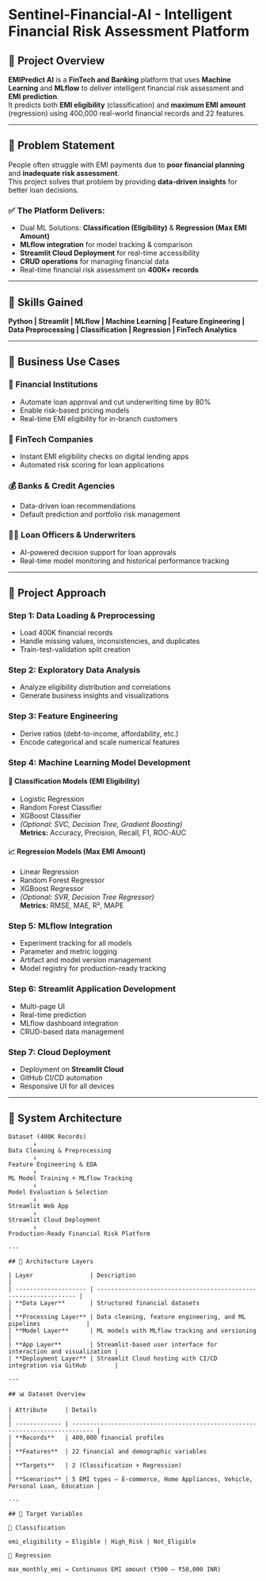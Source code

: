# Sentinel-Financial-AI - Intelligent Financial Risk Assessment Platform

## 🚀 Project Overview

**EMIPredict AI** is a **FinTech and Banking** platform that uses **Machine Learning** and **MLflow** to deliver intelligent financial risk assessment and **EMI prediction**.  
It predicts both **EMI eligibility** (classification) and **maximum EMI amount** (regression) using 400,000 real-world financial records and 22 features.

---

## 🎯 Problem Statement

People often struggle with EMI payments due to **poor financial planning** and **inadequate risk assessment**.  
This project solves that problem by providing **data-driven insights** for better loan decisions.

### ✅ The Platform Delivers:
- Dual ML Solutions: **Classification (Eligibility)** & **Regression (Max EMI Amount)**
- **MLflow integration** for model tracking & comparison  
- **Streamlit Cloud Deployment** for real-time accessibility  
- **CRUD operations** for managing financial data  
- Real-time financial risk assessment on **400K+ records**

---

## 🧩 Skills Gained

**Python | Streamlit | MLflow | Machine Learning | Feature Engineering | Data Preprocessing | Classification | Regression | FinTech Analytics**

---

## 💼 Business Use Cases

### 🏦 Financial Institutions
- Automate loan approval and cut underwriting time by 80%
- Enable risk-based pricing models
- Real-time EMI eligibility for in-branch customers

### 📱 FinTech Companies
- Instant EMI eligibility checks on digital lending apps
- Automated risk scoring for loan applications

### 💰 Banks & Credit Agencies
- Data-driven loan recommendations  
- Default prediction and portfolio risk management

### 👩‍💼 Loan Officers & Underwriters
- AI-powered decision support for loan approvals  
- Real-time model monitoring and historical performance tracking

---

## 🧠 Project Approach

### **Step 1: Data Loading & Preprocessing**
- Load 400K financial records  
- Handle missing values, inconsistencies, and duplicates  
- Train-test-validation split creation  

### **Step 2: Exploratory Data Analysis**
- Analyze eligibility distribution and correlations  
- Generate business insights and visualizations  

### **Step 3: Feature Engineering**
- Derive ratios (debt-to-income, affordability, etc.)
- Encode categorical and scale numerical features  

### **Step 4: Machine Learning Model Development**

#### 🧩 Classification Models (EMI Eligibility)
- Logistic Regression  
- Random Forest Classifier  
- XGBoost Classifier  
- *(Optional: SVC, Decision Tree, Gradient Boosting)*  
**Metrics:** Accuracy, Precision, Recall, F1, ROC-AUC

#### 📈 Regression Models (Max EMI Amount)
- Linear Regression  
- Random Forest Regressor  
- XGBoost Regressor  
- *(Optional: SVR, Decision Tree Regressor)*  
**Metrics:** RMSE, MAE, R², MAPE  

### **Step 5: MLflow Integration**
- Experiment tracking for all models  
- Parameter and metric logging  
- Artifact and model version management  
- Model registry for production-ready tracking  

### **Step 6: Streamlit Application Development**
- Multi-page UI  
- Real-time prediction  
- MLflow dashboard integration  
- CRUD-based data management  

### **Step 7: Cloud Deployment**
- Deployment on **Streamlit Cloud**  
- GitHub CI/CD automation  
- Responsive UI for all devices  

---

## 🧱 System Architecture

```plaintext
Dataset (400K Records)
       ↓
Data Cleaning & Preprocessing
       ↓
Feature Engineering & EDA
       ↓
ML Model Training + MLflow Tracking
       ↓
Model Evaluation & Selection
       ↓
Streamlit Web App
       ↓
Streamlit Cloud Deployment
       ↓
Production-Ready Financial Risk Platform

---

## 🧩 Architecture Layers

| Layer                | Description                                                      |
| -------------------- | ---------------------------------------------------------------- |
| **Data Layer**       | Structured financial datasets                                    |
| **Processing Layer** | Data cleaning, feature engineering, and ML pipelines             |
| **Model Layer**      | ML models with MLflow tracking and versioning                    |
| **App Layer**        | Streamlit-based user interface for interaction and visualization |
| **Deployment Layer** | Streamlit Cloud hosting with CI/CD integration via GitHub        |

---

## 📊 Dataset Overview

| Attribute     | Details                                                                      |
| ------------- | ---------------------------------------------------------------------------- |
| **Records**   | 400,000 financial profiles                                                   |
| **Features**  | 22 financial and demographic variables                                       |
| **Targets**   | 2 (Classification + Regression)                                              |
| **Scenarios** | 5 EMI types – E-commerce, Home Appliances, Vehicle, Personal Loan, Education |

---

## 🎯 Target Variables

🧮 Classification

emi_eligibility → Eligible | High_Risk | Not_Eligible

💸 Regression

max_monthly_emi → Continuous EMI amount (₹500 – ₹50,000 INR)


